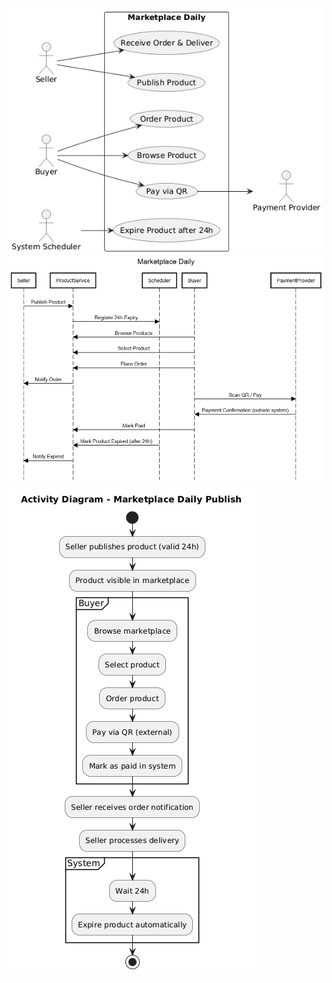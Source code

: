 ![USE CASE](./use-case.diagram.png)
![SEQUENCE](./sequence.diagram.png)
![ACTIVITY](./activity.diagram.png)